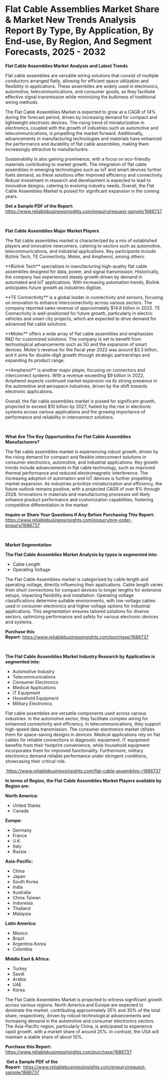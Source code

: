 <p><h1>Flat Cable Assemblies Market Share & Market New Trends Analysis Report By Type, By Application, By End-use, By Region, And Segment Forecasts, 2025 - 2032</h1></p><p><strong>Flat Cable Assemblies Market Analysis and Latest Trends</strong></p>
<p><p>Flat cable assemblies are versatile wiring solutions that consist of multiple conductors arranged flatly, allowing for efficient space utilization and flexibility in applications. These assemblies are widely used in electronics, automotive, telecommunications, and consumer goods, as they facilitate effective signal transmission while minimizing the bulkiness of traditional wiring methods.</p><p>The Flat Cable Assemblies Market is expected to grow at a CAGR of 14% during the forecast period, driven by increasing demand for compact and lightweight electronic devices. The rising trend of miniaturization in electronics, coupled with the growth of industries such as automotive and telecommunications, is propelling the market forward. Additionally, advancements in manufacturing technologies and materials have enhanced the performance and durability of flat cable assemblies, making them increasingly attractive to manufacturers. </p><p>Sustainability is also gaining prominence, with a focus on eco-friendly materials contributing to market growth. The integration of flat cable assemblies in emerging technologies such as IoT and smart devices further fuels demand, as these solutions offer improved efficiency and connectivity. Robust investment in research and development is expected to lead to innovative designs, catering to evolving industry needs. Overall, the Flat Cable Assemblies Market is poised for significant expansion in the coming years.</p></p>
<p><strong>Get a Sample PDF of the Report:&nbsp;</strong> <a href="https://www.reliablebusinessinsights.com/enquiry/request-sample/1686737?utm_campaign=3558&utm_medium=2&utm_source=Github&utm_content=ia&utm_term=15042025&utm_id=flat-cable-assemblies">https://www.reliablebusinessinsights.com/enquiry/request-sample/1686737</a></p>
<p>&nbsp;</p>
<p><strong>Flat Cable Assemblies Major Market Players</strong></p>
<p><p>The flat cable assemblies market is characterized by a mix of established players and innovative newcomers, catering to sectors such as automotive, telecommunications, and industrial applications. Key participants include Bizlink Tech, TE Connectivity, Molex, and Amphenol, among others. </p><p>**Bizlink Tech** specializes in manufacturing high-quality flat cable assemblies designed for data, power, and signal transmission. Historically, the company has experienced steady growth driven by demand in automated and IoT applications. With increasing automation trends, Bizlink anticipates future growth as industries digitize.</p><p>**TE Connectivity** is a global leader in connectivity and sensors, focusing on innovation to enhance interconnectivity across various sectors. The company reported sales revenue of approximately $14.8 billion in 2022. TE Connectivity is well-positioned for future growth, particularly in electric vehicles and smart city projects, which are expected to drive demand for advanced flat cable solutions.</p><p>**Molex** offers a wide array of flat cable assemblies and emphasizes R&D for customized solutions. The company is set to benefit from technological advancements such as 5G and the expansion of smart devices. Molex's revenue for the fiscal year 2022 was around $3.3 billion, and it aims for double-digit growth through strategic partnerships and expanding its product range.</p><p>**Amphenol** is another major player, focusing on connectors and interconnect systems. With a revenue exceeding $9 billion in 2022, Amphenol expects continued market expansion via its strong presence in the automotive and aerospace industries, driven by the shift towards electronic applications.</p><p>Overall, the flat cable assemblies market is poised for significant growth, projected to exceed $10 billion by 2027, fueled by the rise in electronic systems across various applications and the growing importance of performance and reliability in interconnect solutions.</p></p>
<p>&nbsp;</p>
<p><strong>What Are The Key Opportunities For Flat Cable Assemblies Manufacturers?</strong></p>
<p><p>The flat cable assemblies market is experiencing robust growth, driven by the rising demand for compact and flexible interconnect solutions in consumer electronics, automotive, and industrial applications. Key growth trends include advancements in flat cable technology, such as improved thermal performance and reduced electromagnetic interference. The increasing adoption of automation and IoT devices is further propelling market expansion. As industries prioritize miniaturization and efficiency, the future outlook remains positive, with a projected CAGR of over 8% through 2028. Innovations in materials and manufacturing processes will likely enhance product performance and customization capabilities, fostering competitive differentiation in the market.</p></p>
<p><strong>Inquire or Share Your Questions If Any Before Purchasing This Report:</strong> <a href="https://www.reliablebusinessinsights.com/enquiry/pre-order-enquiry/1686737?utm_campaign=3558&utm_medium=2&utm_source=Github&utm_content=ia&utm_term=15042025&utm_id=flat-cable-assemblies">https://www.reliablebusinessinsights.com/enquiry/pre-order-enquiry/1686737</a></p>
<p>&nbsp;</p>
<p><strong>Market Segmentation</strong></p>
<p><strong>The Flat Cable Assemblies Market Analysis by types is segmented into:</strong></p>
<p><ul><li>Cable Length</li><li>Operating Voltage</li></ul></p>
<p><p>The Flat Cable Assemblies market is categorized by cable length and operating voltage, directly influencing their applications. Cable length varies from short connections for compact devices to longer lengths for extensive setups, impacting flexibility and installation. Operating voltage classifications determine suitable environments, with low-voltage cables used in consumer electronics and higher voltage options for industrial applications. This segmentation ensures tailored solutions for diverse sectors, optimizing performance and safety for various electronic devices and systems.</p></p>
<p><strong>Purchase this Report:&nbsp;</strong><a href="https://www.reliablebusinessinsights.com/purchase/1686737?utm_campaign=3558&utm_medium=2&utm_source=Github&utm_content=ia&utm_term=15042025&utm_id=flat-cable-assemblies">https://www.reliablebusinessinsights.com/purchase/1686737</a></p>
<p>&nbsp;</p>
<p><strong>The Flat Cable Assemblies Market Industry Research by Application is segmented into:</strong></p>
<p><ul><li>Automotive Industry</li><li>Telecommunications</li><li>Consumer Electronics</li><li>Medical Applications</li><li>IT Equipment</li><li>Household Equipment</li><li>Military Electronics</li></ul></p>
<p><p>Flat cable assemblies are versatile components used across various industries. In the automotive sector, they facilitate complex wiring for enhanced connectivity and efficiency. In telecommunications, they support high-speed data transmission. The consumer electronics market utilizes them for space-saving designs in devices. Medical applications rely on flat cables for reliable connections in diagnostic equipment. IT equipment benefits from their footprint convenience, while household equipment incorporates them for improved functionality. Furthermore, military electronics demand reliable performance under stringent conditions, showcasing their critical role.</p></p>
<p><a href="https://www.reliablebusinessinsights.com/flat-cable-assemblies-r1686737?utm_campaign=3558&utm_medium=2&utm_source=Github&utm_content=ia&utm_term=15042025&utm_id=flat-cable-assemblies">&nbsp;https://www.reliablebusinessinsights.com/flat-cable-assemblies-r1686737</a></p>
<p><strong>In terms of Region, the Flat Cable Assemblies Market Players available by Region are:</strong></p>
<p>
    <p> <strong> North America: </strong>
        <ul>
            <li>United States</li>
            <li>Canada</li>
        </ul>
        </p> 
    <p> <strong> Europe: </strong>
        <ul>
            <li>Germany</li>
            <li>France</li>
            <li>U.K.</li>
            <li>Italy</li>
            <li>Russia</li>
        </ul>
        </p> 
    <p> <strong> Asia-Pacific: </strong>
        <ul>
            <li>China</li>
            <li>Japan</li>
            <li>South Korea</li>
            <li>India</li>
            <li>Australia</li>
            <li>China Taiwan</li>
            <li>Indonesia</li>
            <li>Thailand</li>
            <li>Malaysia</li>
        </ul>
        </p> 
    <p> <strong> Latin America: </strong>
        <ul>
            <li>Mexico</li>
            <li>Brazil</li>
            <li>Argentina Korea</li>
            <li>Colombia</li>
        </ul>
        </p> 
    <p> <strong> Middle East & Africa: </strong>
        <ul>
            <li>Turkey</li>
            <li>Saudi</li>
            <li>Arabia</li>
            <li>UAE</li>
            <li>Korea</li>
        </ul>
    </p>
    </p>
<p><p>The Flat Cable Assemblies Market is projected to witness significant growth across various regions. North America and Europe are expected to dominate the market, contributing approximately 35% and 30% of the total share, respectively, driven by robust technological advancements and increasing demand in the automotive and consumer electronics sectors. The Asia-Pacific region, particularly China, is anticipated to experience rapid growth, with a market share of around 25%. In contrast, the USA will maintain a stable share of about 10%.</p></p>
<p><strong>Purchase this Report: </strong><a href="https://www.reliablebusinessinsights.com/purchase/1686737?utm_campaign=3558&utm_medium=2&utm_source=Github&utm_content=ia&utm_term=15042025&utm_id=flat-cable-assemblies">https://www.reliablebusinessinsights.com/purchase/1686737</a></p>
<p>&nbsp;<strong>Get a Sample PDF of the Report:&nbsp;&nbsp;</strong><a href="https://www.reliablebusinessinsights.com/enquiry/request-sample/1686737?utm_campaign=3558&utm_medium=2&utm_source=Github&utm_content=ia&utm_term=15042025&utm_id=flat-cable-assemblies">https://www.reliablebusinessinsights.com/enquiry/request-sample/1686737</a></p>
<p><strong></strong></p>
<p><p></p><p></p><p></p></p>